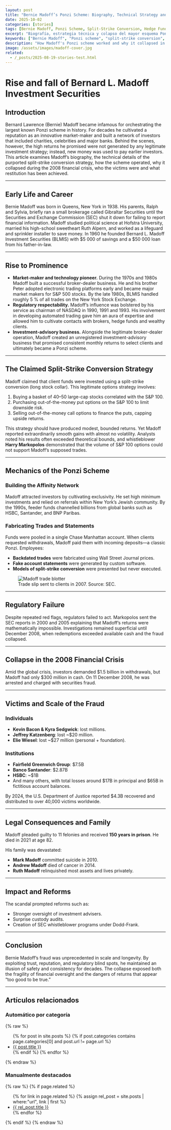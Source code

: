 ```yaml
---
layout: post
title: "Bernie Madoff’s Ponzi Scheme: Biography, Technical Strategy and Collapse"
date: 2025-10-02
categories: [stories]
tags: [Bernie Madoff, Ponzi Scheme, Split-Strike Conversion, Hedge Funds, Fraud, SEC, 2008 Crisis]
excerpt: "Biografía, estrategia técnica y colapso del mayor esquema Ponzi de la historia. Cómo funcionaba la supuesta split-strike conversion, por qué colapsó en 2008 y quiénes fueron las víctimas."
keywords: ["Bernie Madoff", "Ponzi scheme", "split-strike conversion", "SEC failures", "2008 financial crisis", "fraud", "hedge funds"]
description: "How Madoff's Ponzi scheme worked and why it collapsed in 2008."
image: /assets/images/madoff-cover.jpg
related:
  - /_posts/2025-08-19-stories-test.html
---
```


# Rise and fall of Bernard L. Madoff Investment Securities

## Introduction
Bernard Lawrence (Bernie) Madoff became infamous for orchestrating the largest known Ponzi scheme in history. For decades he cultivated a reputation as an innovative market-maker and built a network of investors that included charities, celebrities and major banks. Behind the scenes, however, the high returns he promised were not generated by any legitimate investment strategy; instead, new money was used to pay earlier investors. This article examines Madoff’s biography, the technical details of the purported split-strike conversion strategy, how the scheme operated, why it collapsed during the 2008 financial crisis, who the victims were and what restitution has been achieved.

---

## Early Life and Career
Bernie Madoff was born in Queens, New York in 1938. His parents, Ralph and Sylvia, briefly ran a small brokerage called Gibraltar Securities until the Securities and Exchange Commission (SEC) shut it down for failing to report financial information. Madoff studied political science at Hofstra University, married his high-school sweetheart Ruth Alpern, and worked as a lifeguard and sprinkler installer to save money. In 1960 he founded Bernard L. Madoff Investment Securities (BLMIS) with $5 000 of savings and a $50 000 loan from his father-in-law.

---

## Rise to Prominence
- **Market-maker and technology pioneer.** During the 1970s and 1980s Madoff built a successful broker-dealer business. He and his brother Peter adopted electronic trading platforms early and became major market makers for S&P 500 stocks. By the late 1980s, BLMIS handled roughly 5 % of all trades on the New York Stock Exchange.  
- **Regulatory respectability.** Madoff’s influence was bolstered by his service as chairman of NASDAQ in 1990, 1991 and 1993. His involvement in developing automated trading gave him an aura of expertise and allowed him to cultivate contacts with brokers, hedge funds and wealthy clients.  
- **Investment-advisory business.** Alongside the legitimate broker-dealer operation, Madoff created an unregistered investment-advisory business that promised consistent monthly returns to select clients and ultimately became a Ponzi scheme.  

---

## The Claimed Split-Strike Conversion Strategy
Madoff claimed that client funds were invested using a split-strike conversion (long stock collar). This legitimate options strategy involves:

1. Buying a basket of 40–50 large-cap stocks correlated with the S&P 100.  
2. Purchasing out-of-the-money put options on the S&P 100 to limit downside risk.  
3. Selling out-of-the-money call options to finance the puts, capping upside returns.  

This strategy should have produced modest, bounded returns. Yet Madoff reported extraordinarily smooth gains with almost no volatility. Analysts noted his results often exceeded theoretical bounds, and whistleblower **Harry Markopolos** demonstrated that the volume of S&P 100 options could not support Madoff’s supposed trades.  

---

## Mechanics of the Ponzi Scheme

### Building the Affinity Network
Madoff attracted investors by cultivating exclusivity. He set high minimum investments and relied on referrals within New York’s Jewish community. By the 1990s, feeder funds channelled billions from global banks such as HSBC, Santander, and BNP Paribas.

### Fabricating Trades and Statements
Funds were pooled in a single Chase Manhattan account. When clients requested withdrawals, Madoff paid them with incoming deposits—a classic Ponzi. Employees:  
- **Backdated trades** were fabricated using Wall Street Journal prices.  
- **Fake account statements** were generated by custom software.  
- **Models of split-strike conversion** were presented but never executed.
  
<figure class="post-figure">
  <img src="{{ '/assets/images/madoff-trades.jpg' | relative_url }}" alt="Madoff trade blotter" loading="lazy">
  <figcaption>Trade slip sent to clients in 2007. Source: SEC.</figcaption>
</figure>

---

## Regulatory Failure
Despite repeated red flags, regulators failed to act. Markopolos sent the SEC reports in 2000 and 2005 explaining that Madoff’s returns were mathematically impossible. Investigations remained superficial until December 2008, when redemptions exceeded available cash and the fraud collapsed.

---

## Collapse in the 2008 Financial Crisis
Amid the global crisis, investors demanded $1.5 billion in withdrawals, but Madoff had only $300 million in cash. On 11 December 2008, he was arrested and charged with securities fraud.  

---

## Victims and Scale of the Fraud

### Individuals
- **Kevin Bacon & Kyra Sedgwick**: lost millions.  
- **Jeffrey Katzenberg**: lost ~$20 million.  
- **Elie Wiesel**: lost ~$27 million (personal + foundation).  

### Institutions
- **Fairfield Greenwich Group**: $7.5B  
- **Banco Santander**: $2.87B  
- **HSBC**: ~$1B  
- And many others, with total losses around $17B in principal and $65B in fictitious account balances.  

By 2024, the U.S. Department of Justice reported $4.3B recovered and distributed to over 40,000 victims worldwide.

---

## Legal Consequences and Family
Madoff pleaded guilty to 11 felonies and received **150 years in prison**. He died in 2021 at age 82.  

His family was devastated:  
- **Mark Madoff** committed suicide in 2010.  
- **Andrew Madoff** died of cancer in 2014.  
- **Ruth Madoff** relinquished most assets and lives privately.  

---

## Impact and Reforms
The scandal prompted reforms such as:  
- Stronger oversight of investment advisers.  
- Surprise custody audits.  
- Creation of SEC whistleblower programs under Dodd-Frank.  

---

## Conclusion
Bernie Madoff’s fraud was unprecedented in scale and longevity. By exploiting trust, reputation, and regulatory blind spots, he maintained an illusion of safety and consistency for decades. The collapse exposed both the fragility of financial oversight and the dangers of returns that appear “too good to be true.”  

---

## Artículos relacionados

### Automático por categoría
{% raw %}
<ul>
  {% for post in site.posts %}
    {% if post.categories contains page.categories[0] and post.url != page.url %}
      <li><a href="{{ post.url | relative_url }}">{{ post.title }}</a></li>
    {% endif %}
  {% endfor %}
</ul>
{% endraw %}

### Manualmente destacados
{% raw %}
{% if page.related %}
<ul>
  {% for link in page.related %}
    {% assign rel_post = site.posts | where:"url", link | first %}
    <li><a href="{{ rel_post.url | relative_url }}">{{ rel_post.title }}</a></li>
  {% endfor %}
</ul>
{% endif %}
{% endraw %}
